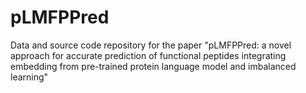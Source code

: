 # pLMFPPred
Data and source code repository for the paper "pLMFPPred: a novel approach for accurate prediction of functional peptides integrating embedding from pre-trained protein language model and imbalanced learning"

